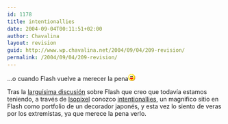 ```yaml
---
id: 1178
title: intentionallies
date: 2004-09-04T00:11:51+02:00
author: Chavalina
layout: revision
guid: http://www.wp.chavalina.net/2004/09/04/209-revision/
permalink: /2004/09/04/209-revision/
---
```

…o cuando Flash vuelve a merecer la pena![emo](/imagenes/emoticonos/risa.gif) 

Tras la <a href="http://www.chavalina.net/comentar.php?idpost=201" target=&prime;_blank&prime;>larguísima discusión</a> sobre Flash que creo que todavía estamos teniendo, a través de <a href="http://www.isopixel.net/archives/001959.html" target="_blank">Isopixel</a> conozco <a href="http://www.intentionallies.co.jp/" target="_blank">intentionallies</a>, un magnifico sitio en Flash como portfolio de un decorador japonés, y esta vez lo siento de veras por los extremistas, ya que merece la pena verlo.